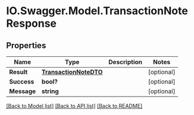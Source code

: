 # IO.Swagger.Model.TransactionNoteResponse
## Properties

Name | Type | Description | Notes
------------ | ------------- | ------------- | -------------
**Result** | [**TransactionNoteDTO**](TransactionNoteDTO.md) |  | [optional] 
**Success** | **bool?** |  | [optional] 
**Message** | **string** |  | [optional] 

[[Back to Model list]](../README.md#documentation-for-models) [[Back to API list]](../README.md#documentation-for-api-endpoints) [[Back to README]](../README.md)


